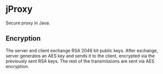 # jProxy
Secure proxy in Java.

## Encryption

The server and client exchange RSA 2048 bit public keys. After exchange, server generates an AES key
and sends it to the client, encrypted via the previously sent RSA keys. The rest of the transmissions are sent
via AES encryption.
